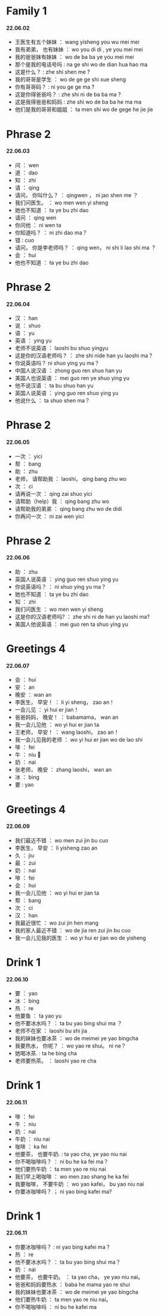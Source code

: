 # Family 1

#### 22.06.02

- 王医生有五个妹妹 ： wang yisheng you wu mei mei
- 我有弟弟， 也有妹妹 ： wo you di di , ye you mei mei
- 我的爸爸妹有妹妹 ： wo de ba ba ye you mei mei
- 那个是我的电话号吗 : na ge shi wo de dian hua hao ma
- 这是什么？ : zhe shi shen me ?
- 我的哥哥是学生 ： wo de ge ge shi xue sheng
- 你有哥哥码？ : ni you ge ge ma ?
- 这是你得爸爸吗？ : zhe shi ni de ba ba ma ?
- 这是我得爸爸和妈妈 : zhe shi wo de ba ba he ma ma
- 他们是我的哥哥和姐姐 ： ta men shi wo de gege he jie jie


# Phrase 2

#### 22.06.03

- 问 ： wen
- 道 ： dao
- 知 ： zhi
- 请 ： qing
- 请问， 你叫什么？ ： qingwen ， ni jao shen me ？
- 我们问医生。 ： wo men wen yi sheng
- 她也不知道 ： ta ye bu zhi dao
- 请问 ： qing wen
- 你问他 ： ni wen ta
- 你知道吗？ ： ni zhi dao ma？
- 错 : cuo
- 请问， 你是李老师吗？ ： qing wen， ni shi li lao shi ma ？
- 会 ： hui
- 他也不知道 ： ta ye bu zhi dao

# Phrase 2

#### 22.06.04

- 汉 ： han
- 说 ： shuo
- 语 ： yu
- 英语 ： ying yu
- 老师不说英语 ： laoshi bu shuo yingyu
- 这是你的汉语老师吗？ ： zhe shi nide han yu laoshi ma？
- 你说英语吗？ ni shuo ying yu ma？
- 中国人说汉语 ： zhong guo ren shuo han yu
- 美国人也说英语 ： mei guo ren ye shuo ying yu
- 他不说汉语 ： ta bu shuo han yu
- 英国人说英语 ： ying guo ren shuo ying yu
- 他说什么 ： ta shuo shen ma？

# Phrase 2

#### 22.06.05

- 一次 ： yici
- 帮 ： bang
- 助 ： zhu
- 老师， 请帮助我 ： laoshi， qing bang zhu wo
- 次 ： ci
- 请再说一次 ： qing zai shuo yici
- 请帮助（help）我 ： qing bang zhu wo
- 请帮助我的弟弟 ： qing bang zhu wo de didi
- 你再问一次 ： ni zai wen yici

# Phrase 2

#### 22.06.06

- 助 ： zhu
- 英国人说英语 ： ying guo ren shuo ying yu
- 你说英语吗？ ： ni shuo ying yu ma？
- 她也不知道 ： ta ye bu zhi dao
- 知 ： zhi
- 我们问医生 ： wo men wen yi sheng
- 这是你的汉语老师吗? ： zhe shi ni de han yu laoshi ma?
- 美国人他说英语 ： mei guo ren ta shuo ying yu

# Greetings 4

#### 22.06.07

- 会 ： hui
- 安 ： an
- 晚安 ： wan an
- 李医生， 早安！ ： li yi sheng， zao an！
- 一会儿见 ： yi hui er jian！
- 爸爸妈妈， 晚安！ ： babamama， wan an
- 我一会儿见他 ： wo yi hui er jian ta
- 王老师， 早安！ ： wang laoshi， zao an！
- 我一会儿见我的老师 ： wo yi hui er jian wo de lao shi
- 啡 ： fei
- 牛 ： niu 🐂
- 奶 ： nai
- 张老师， 晚安 ： zhang laoshi， wan an
- 冰 ： bing
- 要 : yao

# Greetings 4

#### 22.06.09

- 我们最近不错 ： wo men zui jin bu cuo
- 李医生， 早安 ： li yisheng zao an
- 久 ： jiu
- 最 ： zui
- 奶 ： nai
- 啡 ： fei
- 会 ： hui
- 我一会儿见他 ： wo yi hui er jian ta
- 帮 ： bang
- 次 ： ci
- 汉 ： han
- 我最近很忙 ： wo zui jin hen mang
- 我的家人最近不错 ： wo de jia ren zui jin bu cuo
- 我一会儿见我的医生 ： wo yi hui er jian wo de yisheng

# Drink 1

#### 22.06.10

- 要 ： yao
- 冰 ： bing
- 热 ： re
- 他要鱼 ： ta yao yu
- 他不要冰水吗？ ： ta bu yao bing shui ma ？
- 老师不在家 ： laoshi bu shi jia
- 我的妹妹也要冰茶 ： wo de meimei ye yao bingcha
- 我要热水， 你呢？ ： wo yao re shui。 ni ne？
- 她喝冰茶. : ta he bing cha
- 老师要热茶。 ： laoshi yao re cha

# Drink 1

#### 22.06.11

- 啡 ： fei
- 牛 ： niu
- 奶 ： nai
- 牛奶 ： niu nai
- 咖啡 ： ka fei
- 他要茶， 也要牛奶. : ta yao cha, ye yao niu nai
- 你不喝咖啡吗？ ： ni bu he ka fei ma？
- 他们要热牛奶 ： ta men yao re niu nai
- 我们早上喝咖啡 ： wo men zao shang he ka fei
- 我要咖啡， 不要牛奶 ： wo yao kafei， bu yao niu nai
- 你要冰咖啡吗？ ； ni yao bing kafei ma?

# Drink 1

#### 22.06.11

- 你要冰咖啡吗？ : ni yao bing kafei ma？
- 热 ： re
- 他不要冰水吗？ ： ta bu yao bing shui ma？
- 奶 ： nai
- 他要茶， 也要牛奶。 ： ta yao cha， ye yao niu nai。
- 爸爸和妈妈要热水 ： baba he mama yao re shui
- 我的妹妹也要冰茶 ： wo de meimei ye yao bingcha
- 他们要热牛奶 ： ta men yao re niu nai。
- 你不喝咖啡吗 ： ni bu he kafei ma

